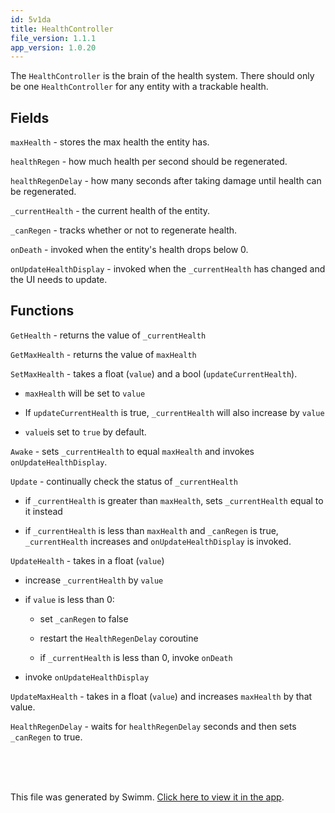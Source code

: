 ```yaml
---
id: 5v1da
title: HealthController
file_version: 1.1.1
app_version: 1.0.20
---
```


The `HealthController`<swm-token data-swm-token=":Assets/Scripts/Health/HealthController.cs:18:5:5:`    public class HealthController : MonoBehaviour`"/> is the brain of the health system. There should only be one `HealthController`<swm-token data-swm-token=":Assets/Scripts/Health/HealthController.cs:18:5:5:`    public class HealthController : MonoBehaviour`"/> for any entity with a trackable health.<br/>

## Fields

`maxHealth`<swm-token data-swm-token=":Assets/Scripts/Health/HealthController.cs:21:9:9:`        [SerializeField] private float maxHealth = 100f;`"/> - stores the max health the entity has.

`healthRegen`<swm-token data-swm-token=":Assets/Scripts/Health/HealthController.cs:22:23:23:`        [SerializeField, Tooltip(&quot;Health regenerated per second&quot;)] private float healthRegen = 1.5f;`"/> - how much health per second should be regenerated.

`healthRegenDelay`<swm-token data-swm-token=":Assets/Scripts/Health/HealthController.cs:23:31:31:`        [SerializeField, Tooltip(&quot;Delay after taking damage before health will regenerate&quot;)] private float healthRegenDelay = 2.5f;`"/> - how many seconds after taking damage until health can be regenerated.

`_currentHealth`<swm-token data-swm-token=":Assets/Scripts/Health/HealthController.cs:25:5:5:`        private float _currentHealth;`"/> - the current health of the entity.

`_canRegen`<swm-token data-swm-token=":Assets/Scripts/Health/HealthController.cs:26:5:5:`        private bool _canRegen;`"/> - tracks whether or not to regenerate health.

`onDeath`<swm-token data-swm-token=":Assets/Scripts/Health/HealthController.cs:29:5:5:`        public Action onDeath;`"/> - invoked when the entity's health drops below 0.

`onUpdateHealthDisplay`<swm-token data-swm-token=":Assets/Scripts/Health/HealthController.cs:30:5:5:`        public Action onUpdateHealthDisplay;`"/> - invoked when the `_currentHealth`<swm-token data-swm-token=":Assets/Scripts/Health/HealthController.cs:25:5:5:`        private float _currentHealth;`"/> has changed and the UI needs to update.<br/>

## Functions

`GetHealth`<swm-token data-swm-token=":Assets/Scripts/Health/HealthController.cs:32:5:5:`        public float GetHealth() =&gt; _currentHealth;`"/> - returns the value of `_currentHealth`<swm-token data-swm-token=":Assets/Scripts/Health/HealthController.cs:25:5:5:`        private float _currentHealth;`"/>

`GetMaxHealth`<swm-token data-swm-token=":Assets/Scripts/Health/HealthController.cs:34:5:5:`        public float GetMaxHealth() =&gt; maxHealth;`"/> - returns the value of `maxHealth`<swm-token data-swm-token=":Assets/Scripts/Health/HealthController.cs:21:9:9:`        [SerializeField] private float maxHealth = 100f;`"/>

`SetMaxHealth`<swm-token data-swm-token=":Assets/Scripts/Health/HealthController.cs:36:5:5:`        public void SetMaxHealth(float value, bool updateCurrentHealth = true)`"/> - takes a float (`value`<swm-token data-swm-token=":Assets/Scripts/Health/HealthController.cs:36:9:9:`        public void SetMaxHealth(float value, bool updateCurrentHealth = true)`"/>) and a bool (`updateCurrentHealth`<swm-token data-swm-token=":Assets/Scripts/Health/HealthController.cs:36:14:14:`        public void SetMaxHealth(float value, bool updateCurrentHealth = true)`"/>).

*   `maxHealth`<swm-token data-swm-token=":Assets/Scripts/Health/HealthController.cs:21:9:9:`        [SerializeField] private float maxHealth = 100f;`"/> will be set to `value`<swm-token data-swm-token=":Assets/Scripts/Health/HealthController.cs:36:9:9:`        public void SetMaxHealth(float value, bool updateCurrentHealth = true)`"/>
    
*   If `updateCurrentHealth`<swm-token data-swm-token=":Assets/Scripts/Health/HealthController.cs:36:14:14:`        public void SetMaxHealth(float value, bool updateCurrentHealth = true)`"/> is true, `_currentHealth`<swm-token data-swm-token=":Assets/Scripts/Health/HealthController.cs:25:5:5:`        private float _currentHealth;`"/> will also increase by `value`<swm-token data-swm-token=":Assets/Scripts/Health/HealthController.cs:36:9:9:`        public void SetMaxHealth(float value, bool updateCurrentHealth = true)`"/>
    
*   `value`<swm-token data-swm-token=":Assets/Scripts/Health/HealthController.cs:36:9:9:`        public void SetMaxHealth(float value, bool updateCurrentHealth = true)`"/>is set to `true`<swm-token data-swm-token=":Assets/Scripts/Health/HealthController.cs:36:18:18:`        public void SetMaxHealth(float value, bool updateCurrentHealth = true)`"/> by default.
    

`Awake`<swm-token data-swm-token=":Assets/Scripts/Health/HealthController.cs:44:5:5:`        private void Awake()`"/> - sets `_currentHealth`<swm-token data-swm-token=":Assets/Scripts/Health/HealthController.cs:25:5:5:`        private float _currentHealth;`"/> to equal `maxHealth`<swm-token data-swm-token=":Assets/Scripts/Health/HealthController.cs:21:9:9:`        [SerializeField] private float maxHealth = 100f;`"/> and invokes `onUpdateHealthDisplay`<swm-token data-swm-token=":Assets/Scripts/Health/HealthController.cs:30:5:5:`        public Action onUpdateHealthDisplay;`"/>.

`Update`<swm-token data-swm-token=":Assets/Scripts/Health/HealthController.cs:50:5:5:`        private void Update()`"/> - continually check the status of `_currentHealth`<swm-token data-swm-token=":Assets/Scripts/Health/HealthController.cs:25:5:5:`        private float _currentHealth;`"/>

*   if `_currentHealth`<swm-token data-swm-token=":Assets/Scripts/Health/HealthController.cs:25:5:5:`        private float _currentHealth;`"/> is greater than `maxHealth`<swm-token data-swm-token=":Assets/Scripts/Health/HealthController.cs:21:9:9:`        [SerializeField] private float maxHealth = 100f;`"/>, sets `_currentHealth`<swm-token data-swm-token=":Assets/Scripts/Health/HealthController.cs:25:5:5:`        private float _currentHealth;`"/> equal to it instead
    
*   if `_currentHealth`<swm-token data-swm-token=":Assets/Scripts/Health/HealthController.cs:25:5:5:`        private float _currentHealth;`"/> is less than `maxHealth`<swm-token data-swm-token=":Assets/Scripts/Health/HealthController.cs:21:9:9:`        [SerializeField] private float maxHealth = 100f;`"/> and `_canRegen`<swm-token data-swm-token=":Assets/Scripts/Health/HealthController.cs:26:5:5:`        private bool _canRegen;`"/> is true, `_currentHealth`<swm-token data-swm-token=":Assets/Scripts/Health/HealthController.cs:25:5:5:`        private float _currentHealth;`"/> increases and `onUpdateHealthDisplay`<swm-token data-swm-token=":Assets/Scripts/Health/HealthController.cs:30:5:5:`        public Action onUpdateHealthDisplay;`"/> is invoked.
    

`UpdateHealth`<swm-token data-swm-token=":Assets/Scripts/Health/HealthController.cs:60:5:5:`        public void UpdateHealth(float value)`"/> - takes in a float (`value`<swm-token data-swm-token=":Assets/Scripts/Health/HealthController.cs:60:9:9:`        public void UpdateHealth(float value)`"/>)

*   increase `_currentHealth`<swm-token data-swm-token=":Assets/Scripts/Health/HealthController.cs:25:5:5:`        private float _currentHealth;`"/> by `value`<swm-token data-swm-token=":Assets/Scripts/Health/HealthController.cs:60:9:9:`        public void UpdateHealth(float value)`"/>
    
*   if `value`<swm-token data-swm-token=":Assets/Scripts/Health/HealthController.cs:60:9:9:`        public void UpdateHealth(float value)`"/> is less than 0:
    
    *   set `_canRegen`<swm-token data-swm-token=":Assets/Scripts/Health/HealthController.cs:26:5:5:`        private bool _canRegen;`"/> to false
        
    *   restart the `HealthRegenDelay`<swm-token data-swm-token=":Assets/Scripts/Health/HealthController.cs:75:5:5:`        private IEnumerator HealthRegenDelay()`"/> coroutine
        
    *   if `_currentHealth`<swm-token data-swm-token=":Assets/Scripts/Health/HealthController.cs:25:5:5:`        private float _currentHealth;`"/> is less than 0, invoke `onDeath`<swm-token data-swm-token=":Assets/Scripts/Health/HealthController.cs:29:5:5:`        public Action onDeath;`"/>
        
*   invoke `onUpdateHealthDisplay`<swm-token data-swm-token=":Assets/Scripts/Health/HealthController.cs:30:5:5:`        public Action onUpdateHealthDisplay;`"/>
    

`UpdateMaxHealth`<swm-token data-swm-token=":Assets/Scripts/Health/HealthController.cs:73:5:5:`        public void UpdateMaxHealth(float value) =&gt; maxHealth += value;`"/> - takes in a float (`value`<swm-token data-swm-token=":Assets/Scripts/Health/HealthController.cs:73:9:9:`        public void UpdateMaxHealth(float value) =&gt; maxHealth += value;`"/>) and increases `maxHealth`<swm-token data-swm-token=":Assets/Scripts/Health/HealthController.cs:21:9:9:`        [SerializeField] private float maxHealth = 100f;`"/> by that value.

`HealthRegenDelay`<swm-token data-swm-token=":Assets/Scripts/Health/HealthController.cs:75:5:5:`        private IEnumerator HealthRegenDelay()`"/> - waits for `healthRegenDelay`<swm-token data-swm-token=":Assets/Scripts/Health/HealthController.cs:23:31:31:`        [SerializeField, Tooltip(&quot;Delay after taking damage before health will regenerate&quot;)] private float healthRegenDelay = 2.5f;`"/> seconds and then sets `_canRegen`<swm-token data-swm-token=":Assets/Scripts/Health/HealthController.cs:26:5:5:`        private bool _canRegen;`"/> to true.

<br/>

<br/>

<br/>

This file was generated by Swimm. [Click here to view it in the app](https://app.swimm.io/repos/Z2l0aHViJTNBJTNBQ2hyb21ldHJ5JTNBJTNBcGlkaWU=/docs/5v1da).
